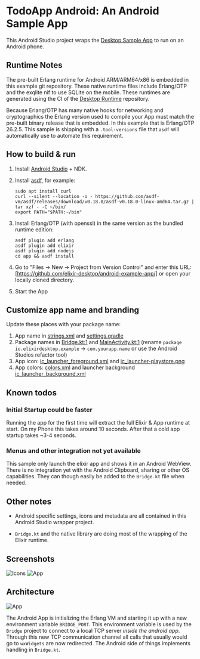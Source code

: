 # TodoApp Android: An Android Sample App

This Android Studio project wraps the [Desktop Sample App](https://github.com/elixir-desktop/desktop-example-app) to run on an Android phone.

## Runtime Notes

The pre-built Erlang runtime for Android ARM/ARM64/x86 is embedded in this example git repository. These native runtime files include Erlang/OTP and the exqlite nif to use SQLite on the mobile. These runtimes are generated using the CI of the [Desktop Runtime](https://github.com/elixir-desktop/runtimes) repository.

Because Erlang/OTP has many native hooks for networking and cryptographics the Erlang version used to compile your App must match the pre-built binary release that is embedded. In this example that is Erlang/OTP 26.2.5. This sample is shipping with a `.tool-versions` file that `asdf` will automatically use to automate this requirement.

## How to build & run

1. Install [Android Studio](https://developer.android.com/studio) + NDK.
1. Install [asdf](https://asdf-vm.com/guide/getting-started.html), for example:

    ```shell
    sudo apt install curl
    curl --silent --location -o - https://github.com/asdf-vm/asdf/releases/download/v0.18.0/asdf-v0.18.0-linux-amd64.tar.gz | tar xzf - -C ~/bin/
    export PATH="$PATH:~/bin"
    ```

1. Install Erlang/OTP (with openssl) in the same version as the bundled runtime edition:

    ```shell
    asdf plugin add erlang
    asdf plugin add elixir
    asdf plugin add nodejs
    cd app && asdf install
    ```

1. Go to "Files -> New -> Project from Version Control" and enter this URL: [https://github.com/elixir-desktop/android-example-app/] or open your locally cloned directory.

1. Start the App

## Customize app name and branding

Update these places with your package name:

1) App name in [strings.xml](app/src/main/res/values/strings.xml#L2) and [settings.gradle](settings.gradle)
1) Package names in [Bridge.kt:1](app/src/main/java/io/elixirdesktop/example/Bridge.kt#L1) and [MainActivity.kt:1](app/src/main/java/io/elixirdesktop/example/MainActivity.kt#L1) (rename `package io.elixirdesktop.example` -> `com.yourapp.name` or use the Android Studios refactor tool)
1) App icon: [ic_launcher_foreground.xml](app/src/main/res/drawable-v24/ic_launcher_foreground.xml) and [ic_launcher-playstore.png](app/src/main/ic_launcher-playstore.png)
1) App colors: [colors.xml](app/src/main/res/values/colors.xml) and launcher background [ic_launcher_background.xml](app/src/main/res/values/ic_launcher_background.xml)

## Known todos

### Initial Startup could be faster

Running the app for the first time will extract the full Elixir & App runtime at start. On my Phone this takes around 10 seconds. After that a cold app startup takes ~3-4 seconds.

### Menus and other integration not yet available

This sample only launch the elixir app and shows it in an Android WebView. There is no integration yet with the Android Clipboard, sharing or other OS capabilities. They can though easily be added to the `Bridge.kt` file when needed.

## Other notes

- Android specific settings, icons and metadata are all contained in this Android Studio wrapper project.

- `Bridge.kt` and the native library are doing most of the wrapping of the Elixir runtime.

## Screenshots

![Icons](/icon.jpg?raw=true "App in Icon View")
![App](/app.png?raw=true "Running App")

## Architecture

![App](/android_elixir.png?raw=true "Architecture")

The Android App is initializing the Erlang VM and starting it up with a new environment variable `BRIDGE_PORT`. This environment variable is used by the `Bridge` project to connect to a local TCP server _inside the android app_. Through this new TCP communication channel all calls that usually would go to `wxWidgets` are now redirected. The Android side of things implements handling in `Bridge.kt`.  
